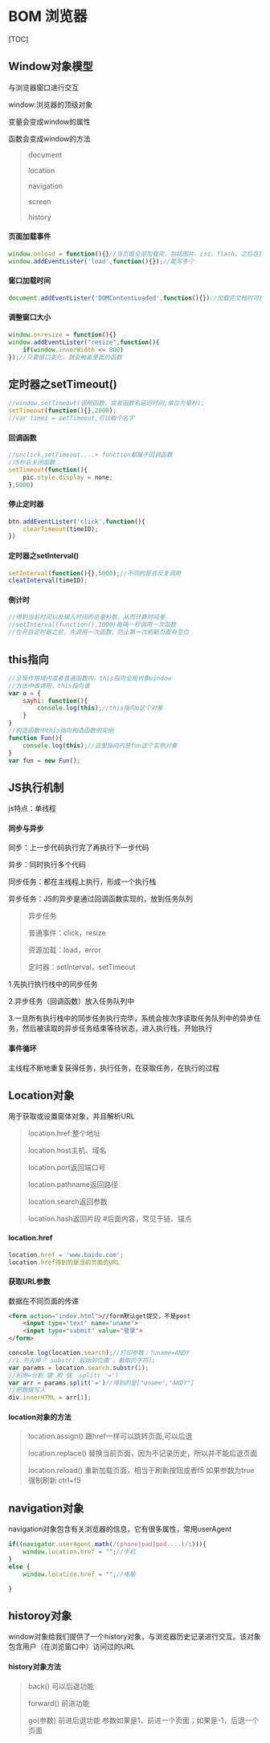 # BOM 浏览器

[TOC]

## Window对象模型

与浏览器窗口进行交互

window:浏览器的顶级对象

变量会变成window的属性

函数会变成window的方法

> document
>
> location
>
> navigation
>
> screen
>
> history



#### 页面加载事件

```js
window.onload = function(){}//当页面全部加载完，包括图片、css、flash、之后在执行函数，只能写一个，会以最后一个为准
window.addEventLister('load',function(){});//能写多个
```

#### 窗口加载时间

```js
document.addEventLister('DOMContentLoaded',function(){})//加载完文档时可执行。避免网页图片过多
```

#### 调整窗口大小

```js
window.onresize = function(){}
window.addEventLister("resize",function(){
    if(window.innerWidth <= 800)
});//只要窗口变化，就会触发里面的函数

```

## 定时器之setTimeout()

```js
//window.setTimeout(调用函数，或者函数名延迟时间,单位为毫秒);
setTimeout(function(){},2000);
//var time1 = setTimeout,可以取个名字
```

#### 回调函数

```js
//onclick,setTimeout....+ function都属于回调函数
//5秒后关闭函数：
setTimeout(function(){
    pic.style.display = none;
},5000)
```

#### 停止定时器

```js
btn.addEventLister('click',function(){
    clearTimeout(timeID);
})
```



#### 定时器之setInterval()

```js
setInterval(function(){},5000);//不同的是会反复调用
cleatInterval(timeID);
```

#### 倒计时

```js
//得到当前时间以及输入时间的总毫秒数，从而计算时间差
//setInterval(function(),1000)每隔一秒调用一次函数
//在开启定时器之前，先调用一次函数，防止第一次刷新页面有空白
```

## this指向

```js
//全局作用域内或者普通函数内，this指向全局对象window
//方法中谁调用，this指向谁
var o = {
    sayhi: function(){
        console.log(this);//this指向o这个对象
    }
}
//构造函数中this指向构造函数的实例
function Fun(){
    console.log(this);//这里指向的是fun这个实例对象
}
var fun = new Fun();
```

## JS执行机制

js特点：单线程

#### 同步与异步

同步：上一步代码执行完了再执行下一步代码

异步：同时执行多个代码

同步任务：都在主线程上执行，形成一个执行栈

异步任务：JS的异步是通过回调函数实现的，放到任务队列

> 异步任务
>
> 普通事件：click，resize
>
> 资源加载：load，error
>
> 定时器：setInterval，setTimeout

1.先执行执行栈中的同步任务

2.异步任务（回调函数）放入任务队列中

3.一旦所有执行栈中的同步任务执行完毕，系统会按次序读取任务队列中的异步任务，然后被读取的异步任务结束等待状态，进入执行栈，开始执行

#### 事件循环

主线程不断地重复获得任务，执行任务，在获取任务，在执行的过程

## Location对象

用于获取或设置窗体对象，并且解析URL

> location.href:整个地址
>
> location.host主机、域名
>
> location.port返回端口号
>
> location.pathname返回路径
>
> location.search返回参数
>
> location.hash返回片段 #后面内容，常见于链、锚点

#### location.href

```js
location.href = 'www.baidu.com';
location.href得到的是当前页面的URL
```

#### 获取URL参数

数据在不同页面的传递

```html
<form action="index.html">//form默认get提交，不是post
    <input type="text" name="uname">
    <input type="submit" value="登录">
</form>
```

```js
concole.log(location.search);//打印参数：?uname=ANDY
//1.先去掉？ substr('起始的位置'，截取的字符);
var params = location.search.substr(1);
//利用=分割 键 和 值  split( '=')
var arr = params.split('=')//得到的是["uname","ANDY"]
//把数据写入
div.innerHTML = arr[1];
```

#### location对象的方法

> location.assign()	跟href一样可以跳转页面,可以后退
>
> location.replace()	替换当前页面，因为不记录历史，所以并不能后退页面
>
> location.reload()	重新加载页面，相当于刷新按钮或者f5 如果参数为true 强制刷新 ctrl+f5

## navigation对象

navigation对象包含有关浏览器的信息，它有很多属性，常用userAgent

```js
if((navigator.userAgent.math(/(phone|pad|pod....)/i))){
    window.location.href = "";//手机
}
else {
    window.location.href = "";//电脑

}
```

## historoy对象

window对象给我们提供了一个history对象，与浏览器历史记录进行交互。该对象包含用户（在浏览窗口中）访问过的URL

#### history对象方法

> back()	可以后退功能
>
> forward()	前进功能
>
> go(参数)	前进后退功能 参数如果是1，前进一个页面；如果是-1，后退一个页面